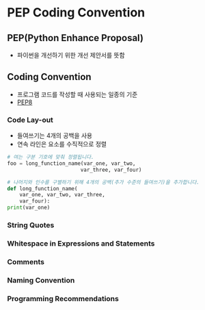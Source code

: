 
# PEP Coding Convention

## PEP(Python Enhance Proposal)
- 파이썬을 개선하기 위한 개선 제안서를 뜻함

## Coding Convention
- 프로그램 코드를 작성할 때 사용되는 일종의 기준
- [PEP8](https://www.python.org/dev/peps/pep-0008/)

### Code Lay-out

- 들여쓰기는 4개의 공백을 사용
- 연속 라인은 요소를 수직적으로 정렬

```python
# 여는 구분 기호에 맞춰 정렬됩니다. 
foo = long_function_name(var_one, var_two, 
                        var_three, var_four) 

# 나머지와 인수를 구별하기 위해 4개의 공백(추가 수준의 들여쓰기)을 추가합니다. 
def long_function_name( 
    var_one, var_two, var_three, 
    var_four): 
print(var_one) 
```

### String Quotes

### Whitespace in Expressions and Statements

### Comments

### Naming Convention

### Programming Recommendations
